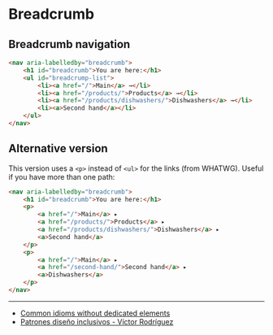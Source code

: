 # Breadcrumb

## Breadcrumb navigation

```html
<nav aria-labelledby="breadcrumb">
    <h1 id="breadcrumb">You are here:</h1>
    <ul id="breadcrump-list">
        <li><a href="/">Main</a> →</li>
        <li><a href="/products/">Products</a> →</li>
        <li><a href="/products/dishwashers/">Dishwashers</a> →</li>
        <li><a>Second hand</a></li>
    </ul>
</nav>
```

## Alternative version

This version uses a `<p>` instead of `<ul>` for the links (from WHATWG). Useful
if you have more than one path:

```html
<nav aria-labelledby="breadcrumb">
    <h1 id="breadcrumb">You are here:</h1>
    <p>
        <a href="/">Main</a> ▸
        <a href="/products/">Products</a> ▸
        <a href="/products/dishwashers/">Dishwashers</a> ▸
        <a>Second hand</a>
    </p>
    <p>
        <a href="/">Main</a> ▸
        <a href="/second-hand/">Second hand</a> ▸
        <a>Dishwashers</a>
    </p>
</nav>
```

---

- [Common idioms without dedicated elements](https://www.w3.org/TR/html5/common-idioms-without-dedicated-elements.html#bread-crumb-navigation)
- [Patrones diseño inclusivos - Víctor Rodríguez](https://youtu.be/B2vbQ57Tf-c)
